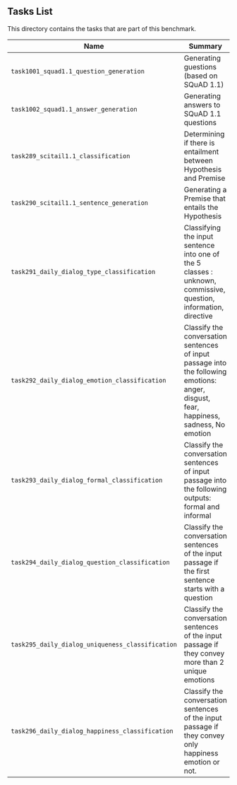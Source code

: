## Tasks List 

This directory contains the tasks that are part of this benchmark. 


Name | Summary | Category
---- | ----------- | --------
`task1001_squad1.1_question_generation` | Generating guestions (based on SQuAD 1.1) | Question Generation  
`task1002_squad1.1_answer_generation` | Generating answers to SQuAD 1.1 questions | Answer Generation
`task289_scitail1.1_classification` | Determining if there is entailment between Hypothesis and Premise | Classification
`task290_scitail1.1_sentence_generation` | Generating a Premise that entails the Hypothesis | Statement Generation
`task291_daily_dialog_type_classification` | Classifying the input sentence into one of the 5 classes : unknown, commissive, question, information, directive| Classification
`task292_daily_dialog_emotion_classification` | Classify the conversation sentences of input passage into the following emotions: anger, disgust, fear, happiness, sadness, No emotion | Classification
`task293_daily_dialog_formal_classification` | Classify the conversation sentences of input passage into the following outputs: formal and informal | Classification 
`task294_daily_dialog_question_classification` | Classify the conversation sentences of the input passage if the first sentence starts with a question | Classification
`task295_daily_dialog_uniqueness_classification` | Classify the conversation sentences of the input passage if they convey more than 2 unique emotions  | Classification
`task296_daily_dialog_happiness_classification` | Classify the conversation sentences of the input passage if they convey only happiness emotion or not.| Classification